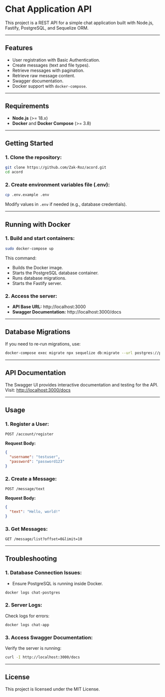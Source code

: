 
# Chat Application API

This project is a REST API for a simple chat application built with Node.js, Fastify, PostgreSQL, and Sequelize ORM.

---

## **Features**
- User registration with Basic Authentication.
- Create messages (text and file types).
- Retrieve messages with pagination.
- Retrieve raw message content.
- Swagger documentation.
- Docker support with `docker-compose`.

---

## **Requirements**

- **Node.js** (>= 18.x)
- **Docker** and **Docker Compose** (>= 3.8)

---

## **Getting Started**

### **1. Clone the repository:**
```bash
git clone https://github.com/Zak-Roz/acord.git
cd acord
```

### **2. Create environment variables file (.env):**
```bash
cp .env.example .env
```
Modify values in `.env` if needed (e.g., database credentials).

---

## **Running with Docker**

### **1. Build and start containers:**
```bash
sudo docker-compose up
```
This command:
- Builds the Docker image.
- Starts the PostgreSQL database container.
- Runs database migrations.
- Starts the Fastify server.

### **2. Access the server:**
- **API Base URL:** http://localhost:3000
- **Swagger Documentation:** http://localhost:3000/docs

---

## **Database Migrations**

If you need to re-run migrations, use:
```bash
docker-compose exec migrate npx sequelize db:migrate --url postgres://postgres:postgres@postgres:5432/chatdb
```

---

## **API Documentation**

The Swagger UI provides interactive documentation and testing for the API.
Visit: [http://localhost:3000/docs](http://localhost:3000/docs)

---

## **Usage**

### **1. Register a User:**
```http
POST /account/register
```
**Request Body:**
```json
{
  "username": "testuser",
  "password": "password123"
}
```

### **2. Create a Message:**
```http
POST /message/text
```
**Request Body:**
```json
{
  "text": "Hello, world!"
}
```

### **3. Get Messages:**
```http
GET /message/list?offset=0&limit=10
```

---

## **Troubleshooting**

### **1. Database Connection Issues:**
- Ensure PostgreSQL is running inside Docker.
```bash
docker logs chat-postgres
```

### **2. Server Logs:**
Check logs for errors:
```bash
docker logs chat-app
```

### **3. Access Swagger Documentation:**
Verify the server is running:
```bash
curl -I http://localhost:3000/docs
```

---

## **License**
This project is licensed under the MIT License.
